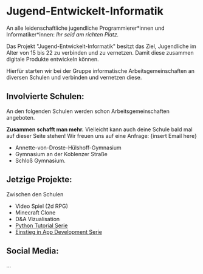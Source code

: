 # Jugend-Entwickelt-Informatik

An alle leidenschaftliche jugendliche Programmierer\*innen und Informatiker\*innen: 
*Ihr seid am richten Platz.*

Das Projekt "Jugend-Entwickelt-Informatik" besitzt das Ziel, Jugendliche im Alter von 15 bis 22 zu verbinden und zu vernetzen. Damit diese zusammen digitale Produkte entwickeln können.

Hierfür starten wir bei der Gruppe informatische Arbeitsgemeinschaften an diversen Schulen und verbinden und vernetzen diese.



## Involvierte Schulen:

An den folgenden Schulen werden schon Arbeitsgemeinschaften angeboten.

**Zusammen schafft man mehr.** Vielleicht kann auch deine Schule bald mal auf dieser Seite stehen! Wir freuen uns auf eine Anfrage: {insert Email here}

- Annette-von-Droste-Hülshoff-Gymnasium
- Gymnasium an der Koblenzer Straße
- Schloß Gymnasium.


## Jetzige Projekte:

Zwischen den Schulen

- Video Spiel (2d RPG)
- Minecraft Clone
- D&A Vizualisation
- [Python Tutorial Serie](link)
- [Einstieg in App Development Serie](link)

## Social Media:

...
